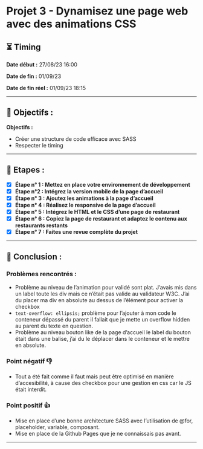 # Projet 3 - Dynamisez une page web avec des animations CSS

## ⏳ Timing

**Date début :** 27/08/23 16:00

**Date de fin :** 01/09/23

**Date de fin réel :** 01/09/23 18:15

---

## 🎯 Objectifs :

**Objectifs :**

- Créer une structure de code efficace avec SASS
- Respecter le timing

---

## 📑 Etapes :

- [x] **Étape n° 1 : Mettez en place votre environnement de développement**
- [x] **Étape n°2 : Intégrez la version mobile de la page d’accueil**
- [x] **Étape n° 3 : Ajoutez les animations à la page d’accueil**
- [x] **Étape n° 4 : Réalisez le responsive de la page d’accueil**
- [x] **Étape n° 5 : Intégrez le HTML et le CSS d’une page de restaurant**
- [x] **Étape n° 6 : Copiez la page de restaurant et adaptez le contenu aux restaurants restants**
- [x] **Étape n° 7 : Faites une revue complète du projet**

---

## 🤔 Conclusion :

### Problèmes rencontrés :

- Problème au niveau de l’animation pour validé sont plat. J’avais mis dans un label toute les div mais ce n’était pas valide au validateur W3C. J’ai du placer ma div en absolute au dessus de l’élément pour activer la checkbox
- `text-overflow: ellipsis;` problème pour l’ajouter à mon code le conteneur dépassé du parent il fallait que je mette un overflow hidden au parent du texte en question.
- Problème au niveau bouton like de la page d’accueil le label du bouton était dans une balise, j’ai du le déplacer dans le conteneur et le mettre en absolute.

### Point négatif 👎

- Tout a été fait comme il faut mais peut être optimisé en manière d’accesibilité, à cause des checkbox pour une gestion en css car le JS était interdit.

### Point positif 👍

- Mise en place d’une bonne architecture SASS avec l’utilisation de @for, placeholder, variable, composant.
- Mise en place de la Github Pages que je ne connaissais pas avant.

---
